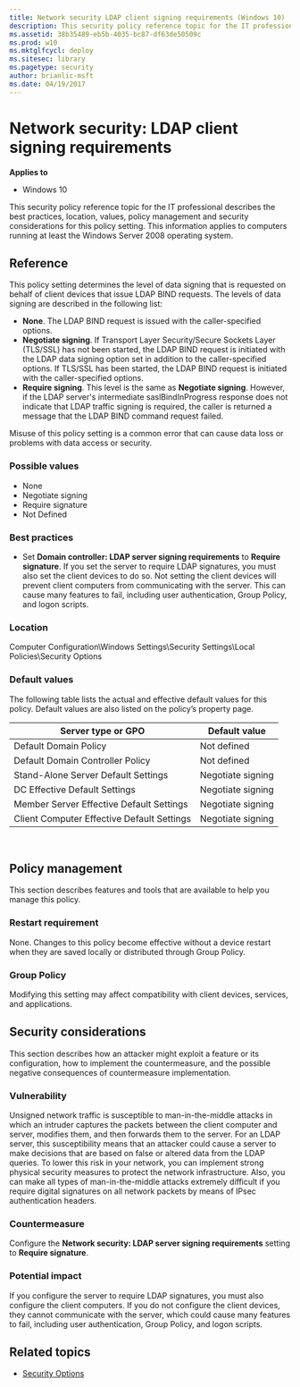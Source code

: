 ```yaml
---
title: Network security LDAP client signing requirements (Windows 10)
description: This security policy reference topic for the IT professional describes the best practices, location, values, policy management and security considerations for this policy setting.
ms.assetid: 38b35489-eb5b-4035-bc87-df63de50509c
ms.prod: w10
ms.mktglfcycl: deploy
ms.sitesec: library
ms.pagetype: security
author: brianlic-msft
ms.date: 04/19/2017
---
```


# Network security: LDAP client signing requirements

**Applies to**
-   Windows 10

This security policy reference topic for the IT professional describes the best practices, location, values, policy management and security considerations for this policy setting. This information applies to computers running at least the Windows Server 2008 operating system.

## Reference

This policy setting determines the level of data signing that is requested on behalf of client devices that issue LDAP BIND requests. The levels of data signing are described in the following list:

-   **None**. The LDAP BIND request is issued with the caller-specified options.
-   **Negotiate signing**. If Transport Layer Security/Secure Sockets Layer (TLS/SSL) has not been started, the LDAP BIND request is initiated with the LDAP data signing option set in addition to the caller-specified options. If TLS/SSL has been started, the LDAP BIND request is initiated with the caller-specified options.
-   **Require signing**. This level is the same as **Negotiate signing**. However, if the LDAP server's intermediate saslBindInProgress response does not indicate that LDAP traffic signing is required, the caller is returned a message that the LDAP BIND command request failed.

Misuse of this policy setting is a common error that can cause data loss or problems with data access or security.

### Possible values

-   None
-   Negotiate signing
-   Require signature
-   Not Defined

### Best practices

-   Set **Domain controller: LDAP server signing requirements** to **Require signature**. If you set the server to require LDAP signatures, you must also set the client devices to do so. Not setting the client devices will prevent client computers from communicating with the server. This can cause many features to fail, including user authentication, Group Policy, and logon scripts.

### Location

Computer Configuration\\Windows Settings\\Security Settings\\Local Policies\\Security Options

### Default values

The following table lists the actual and effective default values for this policy. Default values are also listed on the policy’s property page.

| Server type or GPO | Default value |
| - | - |
| Default Domain Policy| Not defined| 
| Default Domain Controller Policy | Not defined| 
| Stand-Alone Server Default Settings | Negotiate signing| 
| DC Effective Default Settings | Negotiate signing| 
| Member Server Effective Default Settings | Negotiate signing| 
| Client Computer Effective Default Settings | Negotiate signing| 
 
## Policy management

This section describes features and tools that are available to help you manage this policy.

### Restart requirement

None. Changes to this policy become effective without a device restart when they are saved locally or distributed through Group Policy.

### Group Policy

Modifying this setting may affect compatibility with client devices, services, and applications.

## Security considerations

This section describes how an attacker might exploit a feature or its configuration, how to implement the countermeasure, and the possible negative consequences of countermeasure implementation.

### Vulnerability

Unsigned network traffic is susceptible to man-in-the-middle attacks in which an intruder captures the packets between the client computer and server, modifies them, and then forwards them to the server. For an LDAP server, this susceptibility means that an attacker could cause a server to make decisions that are based on false or altered data from the LDAP queries. To lower this risk in your network, you can implement strong physical security measures to protect the network infrastructure. Also, you can make all types of man-in-the-middle attacks extremely difficult if you require digital signatures on all network packets by means of IPsec authentication headers.

### Countermeasure

Configure the **Network security: LDAP server signing requirements** setting to **Require signature**.

### Potential impact

If you configure the server to require LDAP signatures, you must also configure the client computers. If you do not configure the client devices, they cannot communicate with the server, which could cause many features to fail, including user authentication, Group Policy, and logon scripts.

## Related topics

- [Security Options](security-options.md)
